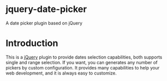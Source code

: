 jquery-date-picker
==================

A date picker plugin based on jQuery

Introduction
============
This is a [jQuery](http://jquery.com/) plugin to provide dates selection  capabilities, both supports single and range selection. If you want, you can generates any number of pickers by custom configuration. It provides many capabilities to help your web development, and it is always easy to customize.
